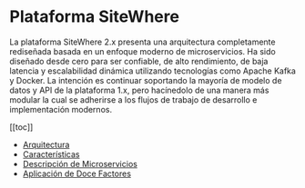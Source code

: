 # Plataforma SiteWhere

La plataforma SiteWhere 2.x presenta una arquitectura completamente rediseñada basada
en un enfoque moderno de microservicios. Ha sido diseñado desde cero para ser confiable,
de alto rendimiento, de baja latencia y escalabilidad dinámica utilizando tecnologías
como Apache Kafka y Docker. La intención es continuar soportando la mayoría de
modelo de datos y API de la plataforma 1.x, pero hacínedolo de una manera más modular
la cual se adherirse a los flujos de trabajo de desarrollo e implementación modernos.

[[toc]]

- [Arquitectura](./architecture.md)
- [Características](./features.md)
- [Descripción de Microservicios](./microservice-overview.md)
- [Aplicación de Doce Factores](./twelve-factor.md)
